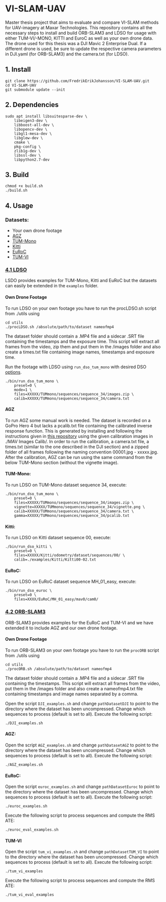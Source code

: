 # VI-SLAM-UAV
Master thesis project that aims to evaluate and compare VI-SLAM methods for UAV-imagery at Maxar Technologies.
This repository contains all the necessary steps to install and build ORB-SLAM3 and LDSO for usage with either TUM-VI/-MONO, KITTI and EuroC as well as your own drone data. The drone used for this thesis was a DJI Mavic 2 Enterprise Dual. If a different drone is used, be sure to update the respective camera parameters in DJI.yaml (for ORB-SLAM3) and the camera.txt (for LDSO). 
## 1. Install
```
git clone https://github.com/FredrikErikJohansson/VI-SLAM-UAV.git
cd VI-SLAM-UAV
git submodule update --init
```

## 2. Dependencies
```
sudo apt install libsuitesparse-dev \
    libeigen3-dev \
    libboost-all-dev \
    libopencv-dev \
    libgl1-mesa-dev \
    libglew-dev \
    cmake \
    pkg-config \
    zlib1g-dev \
    libssl-dev \
    libpython2.7-dev
```

## 3. Build
```
chmod +x build.sh
./build.sh
```

## 4. Usage
### Datasets:
* Your own drone footage
* [AGZ](http://rpg.ifi.uzh.ch/zurichmavdataset.html)
* [TUM-Mono](https://vision.in.tum.de/mono-dataset)
* [Kitti](http://www.cvlibs.net/datasets/kitti/eval_odometry.php)
* [EuRoC](https://projects.asl.ethz.ch/datasets/doku.php?id=kmavvisualinertialdatasets)
* [TUM-VI](https://vision.in.tum.de/data/datasets/visual-inertial-dataset)

### [4.1 LDSO](https://github.com/tum-vision/LDSO/)

LSDO provides examples for TUM-Mono, Kitti and EuRoC but the datasets can easily be extended in the `examples` folder.
#### Own Drone Footage
To run LDSO on your own footage you have to run the procLDSO.sh script from ./utils using
```
cd utils
./procLDSO.sh /absolute/path/to/dataset nameofmp4
```
The dataset folder should contain a .MP4 file and a sidecar .SRT file containing the timestamps and the exposure time.
This script will extract all frames from the video, zip them and put them in the /images folder and also create a times.txt file containing image names, timestamps and exposure time.

Run the footage with LDSO using `run_dso_tum_mono` with desired DSO [options](https://github.com/JakobEngel/dso#32-commandline-options). 
```
./bin/run_dso_tum_mono \
    preset=0 \ 
    mode=1 \ 
    files=XXXXX/TUMmono/sequences/sequence_34/images.zip \
    calib=XXXXX/TUMmono/sequences/sequence_34/camera.txt 
```
#### AGZ
To run AGZ some manual work is needed. The dataset is recorded on a GoPro Hero 4 but lacks a pcalib.txt file containing the calibrated inverse response function. This is generated by installing and following the instructions given in [this repository](https://github.com/tum-vision/mono_dataset_code) using the given calibration images in ./MAV Images Calib/. 
In order to run the calibration, a camera.txt file, a times.txt (similar to the one described in the DJI section) and a zipped folder of all frames following the naming convention 00001.jpg - xxxxx.jpg. 
After the calibration, AGZ can be run using the same command from the below TUM-Mono section (without the vignette image).  

#### TUM-Mono:
To run LDSO on TUM-Mono dataset sequence 34, execute:
```
./bin/run_dso_tum_mono \
    preset=0 \
    files=XXXXX/TUMmono/sequences/sequence_34/images.zip \
    vignette=XXXXX/TUMmono/sequences/sequence_34/vignette.png \
    calib=XXXXX/TUMmono/sequences/sequence_34/camera.txt \
    gamma=XXXXX/TUMmono/sequences/sequence_34/pcalib.txt
```

#### Kitti:
To run LDSO on Kitti dataset sequence 00, execute:
```
./bin/run_dso_kitti \
    preset=0 \
    files=XXXXX/Kitti/odometry/dataset/sequences/00/ \
    calib=./examples/Kitti/Kitti00-02.txt
```

#### EuRoC:
To run LDSO on EuRoC dataset sequence MH_01_easy, execute:
```
./bin/run_dso_euroc \
    preset=0 \
    files=XXXX/EuRoC/MH_01_easy/mav0/cam0/
```

### [4.2 ORB-SLAM3](https://github.com/UZ-SLAMLab/ORB_SLAM3)

ORB-SLAM3 provides examples for the EuRoC and TUM-VI and we have extended it to include AGZ and our own drone footage.
#### Own Drone Footage
To run ORB-SLAM3 on your own footage you have to run the `procORB` script from ./utils using
```
cd utils
./procORB.sh /absolute/path/to/dataset nameofmp4
```

The dataset folder should contain a .MP4 file and a sidecar .SRT file containing the timestamps.
This script will extract all frames from the video, put them in the /images folder and also create a nameofmp4.txt file containing timestamps and image names separated by a comma.

Open the script `DJI_examples.sh` and change `pathDatasetDJI` to point to the directory where the dataset has been uncompressed. Change which sequences to process (default is set to all). Execute the following script:
```
./DJI_examples.sh
```
#### AGZ:
Open the script `AGZ_examples.sh` and change `pathDatasetAGZ` to point to the directory where the dataset has been uncompressed. Change which sequences to process (default is set to all). Execute the following script:

```
./AGZ_examples.sh
```

#### EuRoC:
Open the script `euroc_examples.sh` and change `pathDatasetEuroc` to point to the directory where the dataset has been uncompressed. Change which sequences to process (default is set to all). Execute the following script:

```
./euroc_examples.sh
```

Execute the following script to process sequences and compute the RMS ATE:

```
./euroc_eval_examples.sh
```

#### TUM-VI
Open the script `tum_vi_examples.sh` and change `pathDatasetTUM_VI` to point to the directory where the dataset has been uncompressed. Change which sequences to process (default is set to all). Execute the following script:

```
./tum_vi_examples
```

Execute the following script to process sequences and compute the RMS ATE:
```
./tum_vi_eval_examples
```